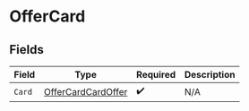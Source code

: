 # OfferCard


## Fields

| Field                                                           | Type                                                            | Required                                                        | Description                                                     |
| --------------------------------------------------------------- | --------------------------------------------------------------- | --------------------------------------------------------------- | --------------------------------------------------------------- |
| `Card`                                                          | [OfferCardCardOffer](../../models/shared/offercardcardoffer.md) | :heavy_check_mark:                                              | N/A                                                             |